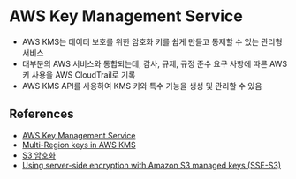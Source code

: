 
# AWS Key Management Service

- AWS KMS는 데이터 보호를 위한 암호화 키를 쉽게 만들고 통제할 수 있는 관리형 서비스
- 대부분의 AWS 서비스와 통합되는데, 감사, 규제, 규정 준수 요구 사항에 따른 AWS 키 사용을 AWS CloudTrail로 기록
- AWS KMS API를 사용하여 KMS 키와 특수 기능을 생성 및 관리할 수 있음

## References
- [AWS Key Management Service](https://docs.aws.amazon.com/kms/latest/developerguide/overview.html)
- [Multi-Region keys in AWS KMS](https://docs.aws.amazon.com/kms/latest/developerguide/multi-region-keys-overview.html)
- [S3 암호화](https://velog.io/@hwaya2828/S3-%EC%95%94%ED%98%B8%ED%99%94)
- [Using server-side encryption with Amazon S3 managed keys (SSE-S3)](https://docs.aws.amazon.com/AmazonS3/latest/userguide/UsingServerSideEncryption.html)